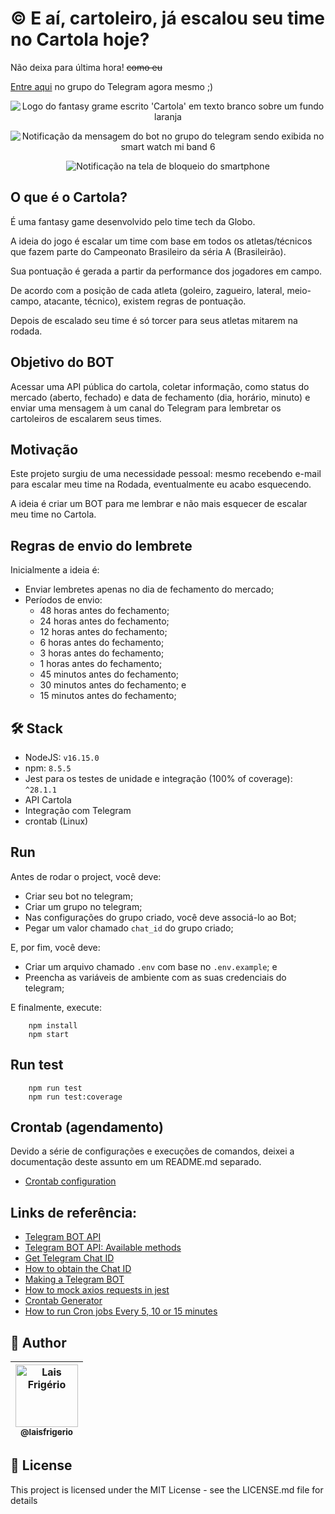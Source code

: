 # :copyright: E aí, cartoleiro, já escalou seu time no Cartola hoje?

Não deixa para última hora! ~~como eu~~

[Entre aqui](https://t.me/+n8f3TlxXJ04wMThh) no grupo do Telegram agora mesmo ;)

<p align="center">
  <a><img src="./images/cartola-logo.png" alt="Logo do fantasy grame escrito 'Cartola' em texto branco sobre um fundo laranja" title="Logo do fantasy grame escrito 'Cartola' em texto branco sobre um fundo laranja"></a>
</p>

<p align="center">
  <a><img src="./images/smart-watch-notification.jpeg" alt="Notificação da mensagem do bot no grupo do telegram sendo exibida no smart watch mi band 6" title="Notificação da mensagem do bot no grupo do telegram sendo exibida no smart watch mi band 6"></a>
</p>

<p align="center">
  <a><img src="./images/mobile-notification.jpeg" alt="Notificação na tela de bloqueio do smartphone" title="Notificação na tela de bloqueio do smartphone"></a>
</p>

## O que é o Cartola?

É uma fantasy game desenvolvido pelo time tech da Globo.

A ideia do jogo é escalar um time com base em todos os atletas/técnicos que fazem parte do Campeonato Brasileiro da séria A (Brasileirão).

Sua pontuação é gerada a partir da performance dos jogadores em campo.

De acordo com a posição de cada atleta (goleiro, zagueiro, lateral, meio-campo, atacante, técnico), existem regras de pontuação.

Depois de escalado seu time é só torcer para seus atletas mitarem na rodada.

## Objetivo do BOT

Acessar uma API pública do cartola, coletar informação, como status do mercado (aberto, fechado) e data de fechamento (dia, horário, minuto) e enviar uma mensagem à um canal do Telegram para lembretar os cartoleiros de escalarem seus times.

## Motivação

Este projeto surgiu de uma necessidade pessoal: mesmo recebendo e-mail para escalar meu time na Rodada, eventualmente eu acabo esquecendo.

A ideia é criar um BOT para me lembrar e não mais esquecer de escalar meu time no Cartola.

## Regras de envio do lembrete

Inicialmente a ideia é:

- Enviar lembretes apenas no dia de fechamento do mercado;
- Períodos de envio:
    - 48 horas antes do fechamento;
    - 24 horas antes do fechamento;
    - 12 horas antes do fechamento;
    - 6 horas antes do fechamento;
    - 3 horas antes do fechamento;
    - 1 horas antes do fechamento;
    - 45 minutos antes do fechamento;
    - 30 minutos antes do fechamento; e
    - 15 minutos antes do fechamento;

## 🛠️ Stack

- NodeJS: `v16.15.0`
- npm: `8.5.5`
- Jest para os testes de unidade e integração (100% of coverage): `^28.1.1`
- API Cartola
- Integração com Telegram
- crontab (Linux)

## Run

Antes de rodar o project, você deve:

- Criar seu bot no telegram;
- Criar um grupo no telegram;
- Nas configurações do grupo criado, você deve associá-lo ao Bot;
- Pegar um valor chamado `chat_id` do grupo criado;

E, por fim, você deve:

- Criar um arquivo chamado `.env` com base no `.env.example`; e
- Preencha as variáveis ​​de ambiente com as suas credenciais do telegram;

E finalmente, execute:

```
    npm install
    npm start
```

## Run test

```
    npm run test
    npm run test:coverage
```

## Crontab (agendamento)

Devido a série de configurações e execuções de comandos, deixei a documentação deste assunto em um README.md separado. 

- [Crontab configuration](./docs/run-schedule.md)

## Links de referência:

- [Telegram BOT API](https://core.telegram.org/bots/api)
- [Telegram BOT API: Available methods](https://core.telegram.org/bots/api#available-methods)
- [Get Telegram Chat ID](https://sean-bradley.medium.com/get-telegram-chat-id-80b575520659)
- [How to obtain the Chat ID](https://stackoverflow.com/questions/33858927/how-to-obtain-the-chat-id-of-a-private-telegram-channel)
- [Making a Telegram BOT](https://www.sohamkamani.com/blog/2016/09/21/making-a-telegram-bot/#:~:text=Go%20to%20the%20telegram%20app%20on%20your%20phone%20and%E2%80%A6&text=Click%20on%20or%20type%20%2Fnewbot,to%20be%20a%20unique%20name.)
- [How to mock axios requests in jest](https://vhudyma-blog.eu/3-ways-to-mock-axios-in-jest/)
- [Crontab Generator](https://crontab.guru/)
- [How to run Cron jobs Every 5, 10 or 15 minutes](https://linuxize.com/post/cron-jobs-every-5-10-15-minutes/)

## 👩 Author

| [<img src="https://avatars.githubusercontent.com/u/20709086?v=4" width="100px;" alt="Lais Frigério"/><br /><sub><b>@laisfrigerio</b></sub>](https://github.com/laisfrigerio)<br /> |
| :---: |

## 📄 License

This project is licensed under the MIT License - see the LICENSE.md file for details